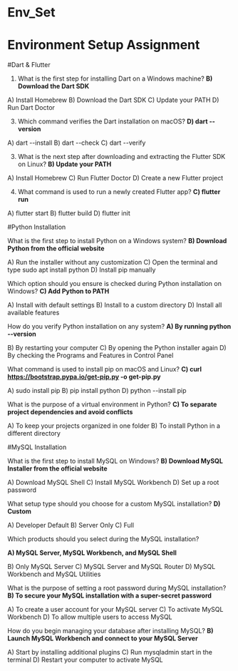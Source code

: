 # Env_Set

# Environment Setup Assignment

#Dart & Flutter

1. What is the first step for installing Dart on a Windows machine?
**B) Download the Dart SDK**

A) Install Homebrew
B) Download the Dart SDK
C) Update your PATH
D) Run Dart Doctor


3. Which command verifies the Dart installation on macOS?
**D) dart --version**

A) dart --install
B) dart --check
C) dart --verify



3. What is the next step after downloading and extracting the Flutter SDK on Linux?
**B) Update your PATH**

A) Install Homebrew
C) Run Flutter Doctor
D) Create a new Flutter project


4. What command is used to run a newly created Flutter app?
**C) flutter run**


A) flutter start
B) flutter build
D) flutter init


#Python Installation

What is the first step to install Python on a Windows system?
**B) Download Python from the official website**

A) Run the installer without any customization
C) Open the terminal and type sudo apt install python
D) Install pip manually

Which option should you ensure is checked during Python installation on Windows?
**C) Add Python to PATH**

A) Install with default settings
B) Install to a custom directory
D) Install all available features

How do you verify Python installation on any system?
**A) By running python --version**
                     
B) By restarting your computer
C) By opening the Python installer again
D) By checking the Programs and Features in Control Panel

What command is used to install pip on macOS and Linux?
**C) curl https://bootstrap.pypa.io/get-pip.py -o get-pip.py**

A) sudo install pip
B) pip install python
D) python --install pip

What is the purpose of a virtual environment in Python?
**C) To separate project dependencies and avoid conflicts**

A) To keep your projects organized in one folder
B) To install Python in a different directory


#MySQL Installation

What is the first step to install MySQL on Windows?
**B) Download MySQL Installer from the official website**

A) Download MySQL Shell
C) Install MySQL Workbench
D) Set up a root password

What setup type should you choose for a custom MySQL installation?
**D) Custom**

A) Developer Default
B) Server Only
C) Full


Which products should you select during the MySQL installation?

**A) MySQL Server, MySQL Workbench, and MySQL Shell**

B) Only MySQL Server
C) MySQL Server and MySQL Router
D) MySQL Workbench and MySQL Utilities

What is the purpose of setting a root password during MySQL installation?
**B) To secure your MySQL installation with a super-secret password**

A) To create a user account for your MySQL server
C) To activate MySQL Workbench
D) To allow multiple users to access MySQL

How do you begin managing your database after installing MySQL?
**B) Launch MySQL Workbench and connect to your MySQL Server**

A) Start by installing additional plugins
C) Run mysqladmin start in the terminal
D) Restart your computer to activate MySQL
